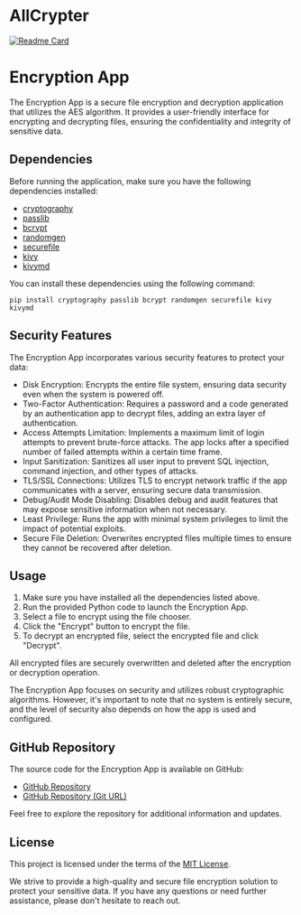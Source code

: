 # AllCrypter
[![Readme Card](https://github-readme-stats.vercel.app/api/pin/?username=seregonwar&repo=AllCrypter&theme=dark)](https://github.com/seregonwar/AllCrypter)


# Encryption App

The Encryption App is a secure file encryption and decryption application that utilizes the AES algorithm. It provides a user-friendly interface for encrypting and decrypting files, ensuring the confidentiality and integrity of sensitive data.

## Dependencies

Before running the application, make sure you have the following dependencies installed:

- [cryptography](https://pypi.org/project/cryptography/)
- [passlib](https://pypi.org/project/passlib/)
- [bcrypt](https://pypi.org/project/bcrypt/)
- [randomgen](https://pypi.org/project/randomgen/)
- [securefile](https://pypi.org/project/securefile/)
- [kivy](https://kivy.org/#download)
- [kivymd]( https://github.com/kivymd/KivyMD)

You can install these dependencies using the following command:

```shell
pip install cryptography passlib bcrypt randomgen securefile kivy kivymd
```

## Security Features

The Encryption App incorporates various security features to protect your data:

- Disk Encryption: Encrypts the entire file system, ensuring data security even when the system is powered off.
- Two-Factor Authentication: Requires a password and a code generated by an authentication app to decrypt files, adding an extra layer of authentication.
- Access Attempts Limitation: Implements a maximum limit of login attempts to prevent brute-force attacks. The app locks after a specified number of failed attempts within a certain time frame.
- Input Sanitization: Sanitizes all user input to prevent SQL injection, command injection, and other types of attacks.
- TLS/SSL Connections: Utilizes TLS to encrypt network traffic if the app communicates with a server, ensuring secure data transmission.
- Debug/Audit Mode Disabling: Disables debug and audit features that may expose sensitive information when not necessary.
- Least Privilege: Runs the app with minimal system privileges to limit the impact of potential exploits.
- Secure File Deletion: Overwrites encrypted files multiple times to ensure they cannot be recovered after deletion.

## Usage

1. Make sure you have installed all the dependencies listed above.
2. Run the provided Python code to launch the Encryption App.
3. Select a file to encrypt using the file chooser.
4. Click the "Encrypt" button to encrypt the file.
5. To decrypt an encrypted file, select the encrypted file and click "Decrypt".

All encrypted files are securely overwritten and deleted after the encryption or decryption operation.

The Encryption App focuses on security and utilizes robust cryptographic algorithms. However, it's important to note that no system is entirely secure, and the level of security also depends on how the app is used and configured.

## GitHub Repository

The source code for the Encryption App is available on GitHub:

- [GitHub Repository](https://github.com/seregonwar/AllCrypter)
- [GitHub Repository (Git URL)](https://github.com/seregonwar/AllCrypter.git)

Feel free to explore the repository for additional information and updates.

## License

This project is licensed under the terms of the [MIT License](LICENSE).

We strive to provide a high-quality and secure file encryption solution to protect your sensitive data. If you have any questions or need further assistance, please don't hesitate to reach out.


